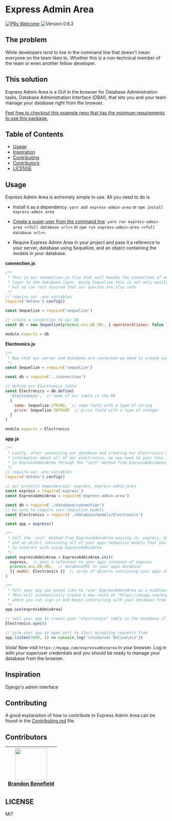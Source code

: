 # Express Admin Area

[![PRs Welcome](https://img.shields.io/badge/PRs-welcome-brightgreen.svg?style=flat-square)][prs_welcome]
![Version 0.6.2][package_version]

## The problem
While developers tend to live in the command line that doesn't mean everyone on the team likes to. Whether this is a non-technical member of the team or even another fellow developer.


## This solution
Express Admin Area is a GUI in the browser for Database Administration tasks, Database Administration Interface (DBAI), that lets you and your team manage your database right from the browser.

[Feel free to checkout this example repo that has the minimum requirements to use this package.][express_admin_area_example]

## Table of Contents

- [Usage](#usage)
- [Inspiration](#inspiration)
- [Contributing](#contributing)
- [Contributors](#contributors)
- [LICENSE](#license)

## Usage
Express Admin Area is extremely simple to use. All you need to do is
- Install it as a dependency: `yarn add express-admin-area` or `npm install express-admin area`

- [Create a super user from the command line][create_super_user]: `yarn run express-admin-area <<full database url>>` or `npm run express-admin-area <<full database url>>`.

- Require Express Admin Area in your project and pass it a reference to your server, database using Sequelize, and an object containing the models in your database.

**connection.js**
```javascript
/**
 * This is our connection.js file that will handle the connection of our server
 * layer to the database layer. Using Sequelize this is not only easily achieved
 * but we can rest assured that our queries are also safe
 */
// require our .env variables
require('dotenv').config()

const Sequelize = require('sequelize')

// create a connection to our DB
const db = new Sequelize(process.env.DB_URL, { operatorAliases: false })

module.exports = db
```

**Electronics.js**
```javascript
/**
 * Now that our server and database are connected we need to create some models
 */
const Sequelize = require('sequelize')

const db = require('../connection')

// define our Electronics table
const Electronics = db.define(
  'electronics',  // name of our table in the DB
  {
    name: Sequelize.STRING,  // name field with a type of string
    price: Sequelize.INTEGER  // price field with a type of integer
  }
)

module.exports = Electronics
```

**app.js**
```javascript
/**
 * Lastly, after connecting our database and creating our Electronics model to store
 * information about all of our electronics, we now need to pass this information
 * to ExpressAdminArea through the "init" method from ExpressAdminArea
 */
// require our .env variables
require('dotenv').config()

// our projects dependencies: express, express-admin-area
const express = require('express')
const ExpressAdminArea = require('express-admin-area')

const db = require('./database/connection')
// be sure to require your Sequelize models
const Electronics = require('./database/models/Electronics')

const app = express()

/**
 * Call the 'init' method from ExpressAdminArea passing in: express, databaseURI,
 * and an object containing all of your apps Sequelize models that you would like
 * to interact with using ExpressAdminArea
 */
const expressAdminArea = ExpressAdminArea.init(
  express,  // pass a reference to your apps instance of express
  process.env.DB_URL,  // databaseURI to your apps database
  [{ model: Electronics }]  // array of objects containing your apps Sequelize models
)

/**
 * Tell your app you would like to "use" ExpressAdminArea as a middleware
 * This will automatically create a new route at "https://myapp.com/expressadminarea"
 * where you can sign-in and begin interacting with your database from the browser
 */
app.use(expressAdminArea)

// tell your app to create your "electronics" table in the database if it does not exist
Electronics.sync()

// give your app an open port to start accepting requests from
app.listen(3000, () => console.log('\n\nServer Online\n\n'))
```

Viola! Now visit `https://myapp.com/expressadminarea` in your browser. Log in with your superuser credentials and you should be ready to manage your database from the browser.

## Inspiration
Django's admin interface

## Contributing
A good explanaiton of how to contribute to Express Admin Area can be found in the [Contributing.md][contributingmd] file.

## Contributors
| [<img src="https://avatars0.githubusercontent.com/u/29239201?v=4" align="center" width=100><br><b>Brandon Benefield</b> ](https://github.com/bbenefield89) |
|------------------------------------------------------------------------------------------------------------------------------------------------------------|

## LICENSE
MIT

[contributingmd]: https://github.com/bbenefield89/express-admin-area/blob/master/.github/ISSUE_TEMPLATE.md

[express_admin_area_example]: https://github.com/bbenefield89/express-admin-area-example

[create_super_user]: https://asciinema.org/a/Dp11oZs8K0vf6Xqg2J1ord2zi

[package_version]: https://img.shields.io/badge/Version-0.6.2-brightgreen.svg?style=flat-square

[prs_welcome]: https://github.com/bbenefield89/express-admin-area/pulls